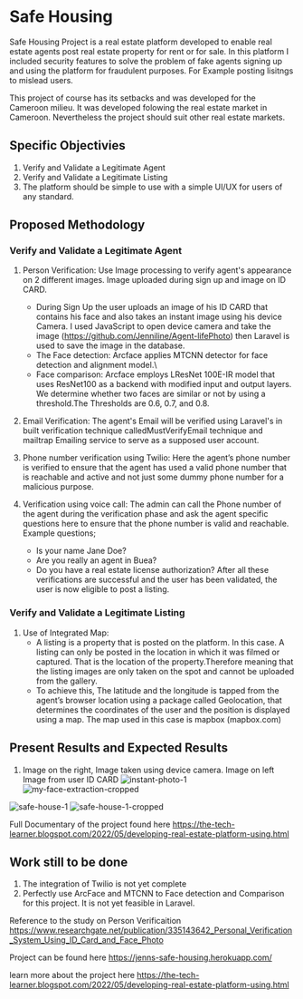 # Safe Housing 
Safe Housing Project is a real estate platform developed to enable real estate agents post real estate property for rent or for sale. 
In this platform I included security features to solve the problem of fake agents signing up and using the platform for fraudulent purposes. For  Example posting lisitngs to mislead users.

This project of course has its setbacks and was developed for the Cameroon milieu. It was developed folowing the real estate market in Cameroon.
Nevertheless the project should suit other real estate markets.

## Specific Objectivies
1. Verify and Validate a Legitimate Agent
2. Verify and Validate a Legitimate Listing
3. The platform should be simple to use with a simple UI/UX for users of any standard.

## Proposed Methodology 
 ### Verify and Validate a Legitimate Agent
   
   1. Person Verification: Use Image processing to verify agent's appearance on 2 different images. Image uploaded during sign up and image on ID CARD.
        - During Sign Up the user uploads an image of his ID CARD that contains his face and also takes an instant image using his device Camera. I used JavaScript to open device camera and take the image (https://github.com/Jenniline/Agent-lifePhoto)  then Laravel is used to save the image in the database. 
         -   The Face detection: Arcface applies MTCNN detector for face detection and alignment model.\
         -   Face comparison: Arcface employs LResNet 100E-IR model that uses ResNet100 as a backend with modified input and output layers. We determine whether two faces are similar or not by using a threshold.The Thresholds are 0.6, 0.7, and 0.8.



   2. Email Verification: The agent's Email will be verified using Laravel's in built verification technique calledMustVerifyEmail technique and mailtrap Emailing service to serve as a supposed user account. 
   3. Phone number verification using Twilio: Here the agent’s phone number is verified to ensure that the agent has used a valid phone number that is reachable and active and not just some dummy phone number for a malicious purpose.
   4. Verification using voice call: The admin can call the Phone number of the agent during the verification phase and ask the agent specific
questions here to ensure that the phone number is valid and reachable. Example questions; 
        - Is your name  Jane Doe?
        - Are you really an agent in Buea?
        - Do you have a real estate license authorization?
 After all these verifications are successful and the user has been validated, the user is now eligible to post a listing.  

 ### Verify and Validate a Legitimate Listing
 
 1. Use of Integrated Map: 
    - A listing is a property that is posted on the platform. In this case. A listing can only be posted in the location in which it was filmed or captured. That is the location of the property.Therefore meaning that the listing images are only taken on the spot and cannot be uploaded from the gallery.
    - To achieve this, The latitude and the longitude is tapped from the agent’s browser location using a package called Geolocation, that determines the coordinates of the user and the position is displayed using a map. The map used in this case is mapbox (mapbox.com)
    
  ## Present Results and Expected Results
 1. Image on the right, Image taken using device camera. Image on left Image from user ID CARD
![instant-photo-1](https://user-images.githubusercontent.com/39647995/166158603-e838ad08-841c-4cbe-89c1-3b0ddaa6e6f3.png)
![my-face-extraction-cropped](https://user-images.githubusercontent.com/39647995/166158730-d6f55cce-673d-43d2-ab6c-9e8df7e5647c.png)

![safe-house-1](https://user-images.githubusercontent.com/39647995/166159102-5cc77745-d0ae-47ca-bd6c-a9bf18b84f3c.png)
![safe-house-1-cropped](https://user-images.githubusercontent.com/39647995/166159213-dad39851-8a6d-4595-9bd2-e89562764a15.png)

Full Documentary of the project found here https://the-tech-learner.blogspot.com/2022/05/developing-real-estate-platform-using.html

##  Work still to be done
1. The integration of Twilio is not yet complete
2. Perfectly use ArcFace and MTCNN to Face detection and Comparison for this project. It is not yet feasible in Laravel. 

Reference to the study on Person Verificaition https://www.researchgate.net/publication/335143642_Personal_Verification_System_Using_ID_Card_and_Face_Photo

Project can be found here https://jenns-safe-housing.herokuapp.com/

learn more about the project here 
https://the-tech-learner.blogspot.com/2022/05/developing-real-estate-platform-using.html


